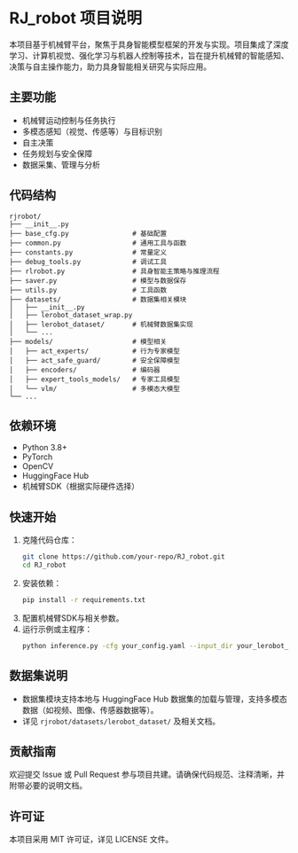 # RJ_robot 项目说明

本项目基于机械臂平台，聚焦于具身智能模型框架的开发与实现。项目集成了深度学习、计算机视觉、强化学习与机器人控制等技术，旨在提升机械臂的智能感知、决策与自主操作能力，助力具身智能相关研究与实际应用。

## 主要功能

- 机械臂运动控制与任务执行
- 多模态感知（视觉、传感等）与目标识别
- 自主决策
- 任务规划与安全保障
- 数据采集、管理与分析

## 代码结构

```plaintext
rjrobot/
├── __init__.py
├── base_cfg.py                # 基础配置
├── common.py                  # 通用工具与函数
├── constants.py               # 常量定义
├── debug_tools.py             # 调试工具
├── rlrobot.py                 # 具身智能主策略与推理流程
├── saver.py                   # 模型与数据保存
├── utils.py                   # 工具函数
├── datasets/                  # 数据集相关模块
│   ├── __init__.py
│   ├── lerobot_dataset_wrap.py
│   ├── lerobot_dataset/       # 机械臂数据集实现
│   └── ...
├── models/                    # 模型相关
│   ├── act_experts/           # 行为专家模型
│   ├── act_safe_guard/        # 安全保障模型
│   ├── encoders/              # 编码器
│   ├── expert_tools_models/   # 专家工具模型
│   └── vlm/                   # 多模态大模型
└── ...
```

## 依赖环境

- Python 3.8+
- PyTorch
- OpenCV
- HuggingFace Hub
- 机械臂SDK（根据实际硬件选择）

## 快速开始

1. 克隆代码仓库：
    ```bash
    git clone https://github.com/your-repo/RJ_robot.git
    cd RJ_robot
    ```
2. 安装依赖：
    ```bash
    pip install -r requirements.txt
    ```
3. 配置机械臂SDK与相关参数。
4. 运行示例或主程序：
    ```bash
    python inference.py -cfg your_config.yaml --input_dir your_lerobot_dataset_dir
    ```

## 数据集说明

- 数据集模块支持本地与 HuggingFace Hub 数据集的加载与管理，支持多模态数据（如视频、图像、传感器数据等）。
- 详见 `rjrobot/datasets/lerobot_dataset/` 及相关文档。

## 贡献指南

欢迎提交 Issue 或 Pull Request 参与项目共建。请确保代码规范、注释清晰，并附带必要的说明文档。

## 许可证

本项目采用 MIT 许可证，详见 LICENSE 文件。

